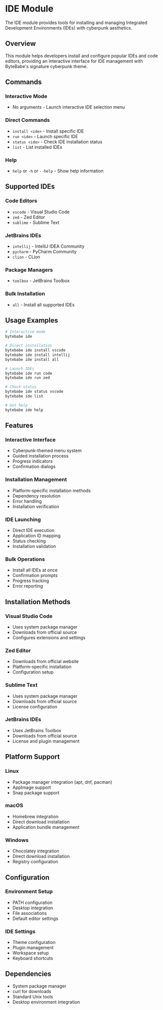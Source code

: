 # IDE Module

The IDE module provides tools for installing and managing Integrated Development Environments (IDEs) with cyberpunk aesthetics.

## Overview

This module helps developers install and configure popular IDEs and code editors, providing an interactive interface for IDE management with ByteBabe's signature cyberpunk theme.

## Commands

### Interactive Mode
- No arguments - Launch interactive IDE selection menu

### Direct Commands
- `install <ide>` - Install specific IDE
- `run <ide>` - Launch specific IDE
- `status <ide>` - Check IDE installation status
- `list` - List installed IDEs

### Help
- `help` or `-h` or `--help` - Show help information

## Supported IDEs

### Code Editors
- `vscode` - Visual Studio Code
- `zed` - Zed Editor
- `sublime` - Sublime Text

### JetBrains IDEs
- `intellij` - IntelliJ IDEA Community
- `pycharm` - PyCharm Community
- `clion` - CLion

### Package Managers
- `toolbox` - JetBrains Toolbox

### Bulk Installation
- `all` - Install all supported IDEs

## Usage Examples

```bash
# Interactive mode
bytebabe ide

# Direct installation
bytebabe ide install vscode
bytebabe ide install intellij
bytebabe ide install all

# Launch IDEs
bytebabe ide run code
bytebabe ide run zed

# Check status
bytebabe ide status vscode
bytebabe ide list

# Get help
bytebabe ide help
```

## Features

### Interactive Interface
- Cyberpunk-themed menu system
- Guided installation process
- Progress indicators
- Confirmation dialogs

### Installation Management
- Platform-specific installation methods
- Dependency resolution
- Error handling
- Installation verification

### IDE Launching
- Direct IDE execution
- Application ID mapping
- Status checking
- Installation validation

### Bulk Operations
- Install all IDEs at once
- Confirmation prompts
- Progress tracking
- Error reporting

## Installation Methods

### Visual Studio Code
- Uses system package manager
- Downloads from official source
- Configures extensions and settings

### Zed Editor
- Downloads from official website
- Platform-specific installation
- Configuration setup

### Sublime Text
- Uses system package manager
- Downloads from official source
- License configuration

### JetBrains IDEs
- Uses JetBrains Toolbox
- Downloads from official source
- License and plugin management

## Platform Support

### Linux
- Package manager integration (apt, dnf, pacman)
- AppImage support
- Snap package support

### macOS
- Homebrew integration
- Direct download installation
- Application bundle management

### Windows
- Chocolatey integration
- Direct download installation
- Registry configuration

## Configuration

### Environment Setup
- PATH configuration
- Desktop integration
- File associations
- Default editor settings

### IDE Settings
- Theme configuration
- Plugin management
- Workspace setup
- Keyboard shortcuts

## Dependencies

- System package manager
- curl for downloads
- Standard Unix tools
- Desktop environment integration 